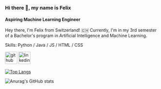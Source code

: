 ### Hi there 👋, my name is Felix
#### Aspiring Machine Learning Engineer
Hey there, I'm Felix from Switzerland! 🇨🇭 Currently, I'm in my 3rd semester of a Bachelor's program in Artificial Intelligence and Machine Learning.

Skills: Python / Java / JS / HTML / CSS



[<img src='https://cdn.jsdelivr.net/npm/simple-icons@3.0.1/icons/github.svg' alt='github' height='40'>](https://github.com/GerberFelix)  [<img src='https://cdn.jsdelivr.net/npm/simple-icons@3.0.1/icons/linkedin.svg' alt='linkedin' height='40'>](https://www.linkedin.com/in/Test/)  

[![Top Langs](https://github-readme-stats.vercel.app/api/top-langs/?username=GerberFelix)](https://github.com/anuraghazra/github-readme-stats)

![Anurag's GitHub stats](https://github-readme-stats.vercel.app/api?username=anuraghazra&show_icons=true&theme=radical)

